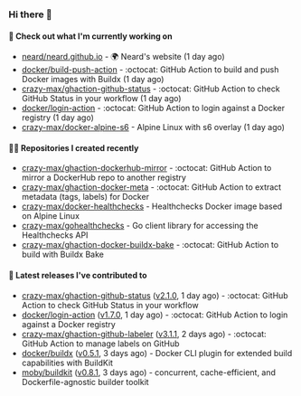 ### Hi there 👋

#### 👷 Check out what I'm currently working on

- [neard/neard.github.io](https://github.com/neard/neard.github.io) - 🌍 Neard&#39;s website (1 day ago)
- [docker/build-push-action](https://github.com/docker/build-push-action) - :octocat: GitHub Action to build and push Docker images with Buildx (1 day ago)
- [crazy-max/ghaction-github-status](https://github.com/crazy-max/ghaction-github-status) - :octocat: GitHub Action to check GitHub Status in your workflow (1 day ago)
- [docker/login-action](https://github.com/docker/login-action) - :octocat: GitHub Action to login against a Docker registry (1 day ago)
- [crazy-max/docker-alpine-s6](https://github.com/crazy-max/docker-alpine-s6) - Alpine Linux with s6 overlay (1 day ago)

#### 👨‍💻 Repositories I created recently

- [crazy-max/ghaction-dockerhub-mirror](https://github.com/crazy-max/ghaction-dockerhub-mirror) - :octocat: GitHub Action to mirror a DockerHub repo to another registry
- [crazy-max/ghaction-docker-meta](https://github.com/crazy-max/ghaction-docker-meta) - :octocat: GitHub Action to extract metadata (tags, labels) for Docker
- [crazy-max/docker-healthchecks](https://github.com/crazy-max/docker-healthchecks) - Healthchecks Docker image based on Alpine Linux
- [crazy-max/gohealthchecks](https://github.com/crazy-max/gohealthchecks) - Go client library for accessing the Healthchecks API
- [crazy-max/ghaction-docker-buildx-bake](https://github.com/crazy-max/ghaction-docker-buildx-bake) - :octocat: GitHub Action to build with Buildx Bake

#### 🚀 Latest releases I've contributed to

- [crazy-max/ghaction-github-status](https://github.com/crazy-max/ghaction-github-status) ([v2.1.0](https://github.com/crazy-max/ghaction-github-status/releases/tag/v2.1.0), 1 day ago) - :octocat: GitHub Action to check GitHub Status in your workflow
- [docker/login-action](https://github.com/docker/login-action) ([v1.7.0](https://github.com/docker/login-action/releases/tag/v1.7.0), 1 day ago) - :octocat: GitHub Action to login against a Docker registry
- [crazy-max/ghaction-github-labeler](https://github.com/crazy-max/ghaction-github-labeler) ([v3.1.1](https://github.com/crazy-max/ghaction-github-labeler/releases/tag/v3.1.1), 2 days ago) - :octocat: GitHub Action to manage labels on GitHub
- [docker/buildx](https://github.com/docker/buildx) ([v0.5.1](https://github.com/docker/buildx/releases/tag/v0.5.1), 3 days ago) - Docker CLI plugin for extended build capabilities with BuildKit
- [moby/buildkit](https://github.com/moby/buildkit) ([v0.8.1](https://github.com/moby/buildkit/releases/tag/v0.8.1), 3 days ago) - concurrent, cache-efficient, and Dockerfile-agnostic builder toolkit
